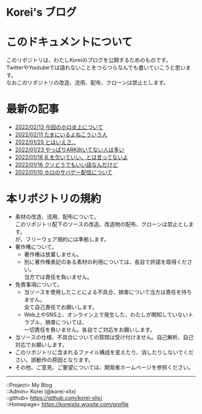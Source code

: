 # Korei's ブログ

# このドキュメントについて <a name="aHowto"></a>
このリポジトリは、わたしKoreiのブログを公開するためのものです。  
TwitterやYoutubeでは語れないことをつらつらなんでも書いていこうと思います。  
なおこのリポジトリの改造、流用、配布、クローンは禁止とします。  


# 最新の記事 <a name="aLists"></a>
* [2022/02/13 今回のホロ炎上について](/2022/20220213.md)
* [2022/02/11 たまにいるよねこういう人](/2022/20220211.md)
* [2022/01/25 とはいえさ...](/2022/20220126.md)
* [2022/01/23 やっぱりARK向いてない人は多い](/2022/20220123.md)
* [2022/01/18 礼を欠いていい、とは言ってないよ](/2022/20220118.md)
* [2022/01/16 クソどうでもいい話なんだけど](/2022/20220116.md)
* [2022/01/10 ホロのサバゲー配信について](/2022/20220110.md)






# 本リポジトリの規約 <a name="aRules"></a>
* 素材の改造、流用、配布について。  
  このリポジトリ配下のソースの改造、改造物の配布、クローンは禁止とします。  
  が、フリーウェア規約には準拠します。  
* 著作権について。
  * 著作権は放棄しません。
  * 別に著作権表記のある素材の利用については、各自で許諾を取得ください。  
    当方では責任を負いません。  
* 免責事項について。
  * 当ソースを使用したことによる不具合、損害について当方は責任を持ちません。  
    全て自己責任でお願いします。  
  * Web上やSNS上、オンライン上で発生した、わたしが関知していないトラブル、損害については、  
    一切責任を負いません。各自でご対応をお願いします。  
* 当ソースの仕様、不具合についての質問は受け付けません。自己解析、自己対応でお願いします。  
* このリポジトリに含まれるファイル構成を変えたり、消したりしないでください。誤動作の原因となります。  
* その他、ご意見、ご要望については、開発者ホームページを参照ください。  


***
::Project= My Blog  
::Admin= Korei (@korei-xlix)  
::github= https://github.com/korei-xlix/  
::Homepage= https://koreixlix.wixsite.com/profile  
